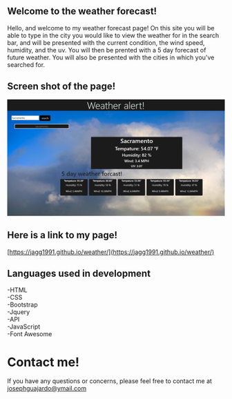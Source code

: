 ## Welcome to the weather forecast!

Hello, and welcome to my weather forecast page! On this site you will be able to type in the city you would like to view the weather for in the search bar, and will be presented with the current condition, the wind speed, humidity, and the uv. You will then be prented with a 5 day forecast of future weather. You will also be presented with the cities in which you've searched for. 

## Screen shot of the page! 
![](Assets/weather.png)

## Here is a link to my page!
[https://jagg1991.github.io/weather/](https://jagg1991.github.io/weather/)

## Languages used in development

-HTML\
-CSS\
-Bootstrap\
-Jquery\
-API\
-JavaScript\
-Font Awesome

# Contact me! 

If you have any questions or concerns, please feel free to contact me at [josephguajardo@ymail.com](josephguajardo@ymail.com)
